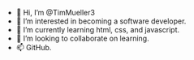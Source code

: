 - 👋 Hi, I’m @TimMueller3
- 👀 I’m interested in becoming a software developer.
- 🌱 I’m currently learning html, css, and javascript.
- 💞️ I’m looking to collaborate on learning.
- 📫 GitHub.

<!---
TimMueller3/TimMueller3 is a ✨ special ✨ repository because its `README.md` (this file) appears on your GitHub profile.
You can click the Preview link to take a look at your changes.
--->
